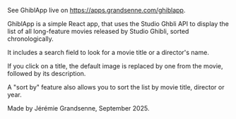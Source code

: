 

See GhiblApp live on https://apps.grandsenne.com/ghiblapp.

GhiblApp is a simple React app, that uses the Studio Ghbli API to display the list of all long-feature movies released by Studio Ghibli, sorted chronologically. 

It includes a search field to look for a movie title or a director's name. 

If you click on a title, the default image is replaced by one from the movie, followed by its description. 

A "sort by" feature also allows you to sort the list by movie title, director or year. 

Made by Jérémie Grandsenne, September 2025. 

